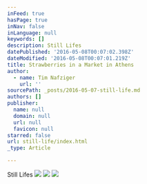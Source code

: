 ```yaml
---
inFeed: true
hasPage: true
inNav: false
inLanguage: null
keywords: []
description: Still Lifes
datePublished: '2016-05-08T00:07:02.398Z'
dateModified: '2016-05-08T00:07:01.219Z'
title: Strawberries in a Market in Athens
author:
  - name: Tim Nafziger
    url: ''
sourcePath: _posts/2016-05-07-still-life.md
authors: []
publisher:
  name: null
  domain: null
  url: null
  favicon: null
starred: false
url: still-life/index.html
_type: Article

---
```

Still Lifes
![](https://the-grid-user-content.s3-us-west-2.amazonaws.com/bf520a72-a757-4427-8f49-d382b9d20872.jpg)
![](https://the-grid-user-content.s3-us-west-2.amazonaws.com/d548b7be-bd8b-4c2d-a986-268d96e2b577.jpg)
![](https://the-grid-user-content.s3-us-west-2.amazonaws.com/13657e5b-640d-4f0e-b267-d5a2eaacbfc1.jpg)